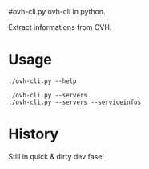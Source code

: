 #ovh-cli.py
ovh-cli in python.

Extract informations from OVH.


# Usage
```
./ovh-cli.py --help

./ovh-cli.py --servers
./ovh-cli.py --servers --serviceinfos
```


# History
Still in quick & dirty dev fase!
